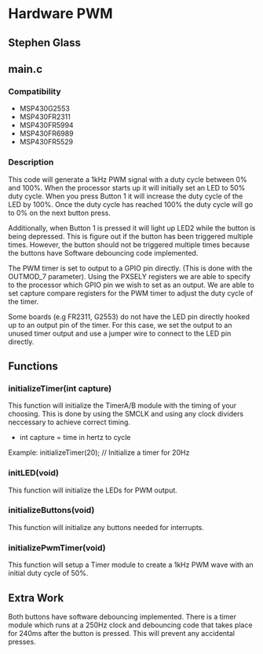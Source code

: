 # Hardware PWM
## Stephen Glass

## main.c
### Compatibility
* MSP430G2553
* MSP430FR2311
* MSP430FR5994
* MSP430FR6989
* MSP430FR5529

### Description
This code will generate a 1kHz PWM signal with a duty cycle between 0% and 100%. When the processor starts up it will initially set an LED to 50% duty cycle. When you press Button 1 it will increase the duty cycle of the LED by 100%. Once the duty cycle has reached 100% the duty cycle will go to 0% on the next button press.

Additionally, when Button 1 is pressed it will light up LED2 while the button is being depressed. This is figure out if the button has been triggered multiple times. However, the button should not be triggered multiple times because the buttons have Software debouncing code implemented.

The PWM timer is set to output to a GPIO pin directly. (This is done with the OUTMOD_7 parameter). Using the PXSELY registers we are able to specify to the processor which GPIO pin we wish to set as an output. We are able to set capture compare registers for the PWM timer to adjust the duty cycle of the timer.

Some boards (e.g FR2311, G2553) do not have the LED pin directly hooked up to an output pin of the timer. For this case, we set the output to an unused timer output and use a jumper wire to connect to the LED pin directly.

## Functions
### initializeTimer(int capture)
This function will initialize the TimerA/B module with the timing of your choosing. This is done by using the SMCLK and using any clock dividers neccessary to achieve correct timing.
* int capture = time in hertz to cycle

Example:
initializeTimer(20); // Initialize a timer for 20Hz

### initLED(void)
This function will initialize the LEDs for PWM output.

### initializeButtons(void)
This function will initialize any buttons needed for interrupts.

### initializePwmTimer(void)
This function will setup a Timer module to create a 1kHz PWM wave with an initial duty cycle of 50%.

## Extra Work
Both buttons have software debouncing implemented. There is a timer module which runs at a 250Hz clock and debouncing code that takes place for 240ms after the button is pressed. This will prevent any accidental presses.